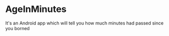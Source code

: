 # AgeInMinutes
It's an Android app which will tell you how much minutes had passed since you borned
